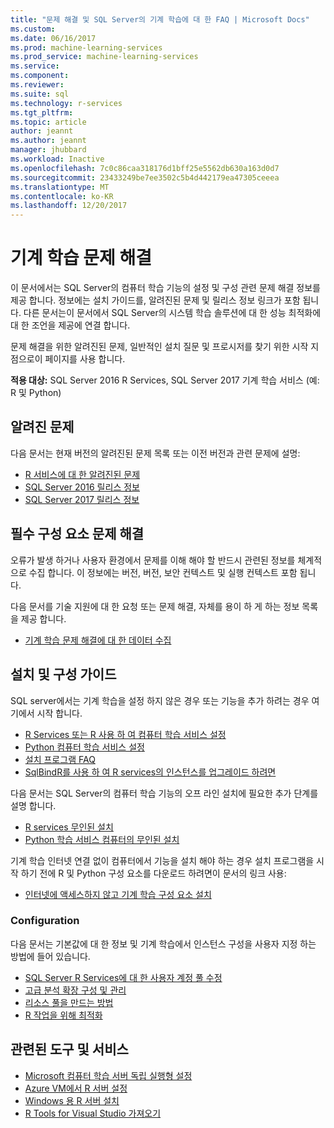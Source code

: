 ```yaml
---
title: "문제 해결 및 SQL Server의 기계 학습에 대 한 FAQ | Microsoft Docs"
ms.custom: 
ms.date: 06/16/2017
ms.prod: machine-learning-services
ms.prod_service: machine-learning-services
ms.service: 
ms.component: 
ms.reviewer: 
ms.suite: sql
ms.technology: r-services
ms.tgt_pltfrm: 
ms.topic: article
author: jeannt
ms.author: jeannt
manager: jhubbard
ms.workload: Inactive
ms.openlocfilehash: 7c0c86caa318176d1bff25e5562db630a163d0d7
ms.sourcegitcommit: 23433249be7ee3502c5b4d442179ea47305ceeea
ms.translationtype: MT
ms.contentlocale: ko-KR
ms.lasthandoff: 12/20/2017
---
```

# <a name="troubleshoot-machine-learning"></a>기계 학습 문제 해결

이 문서에서는 SQL Server의 컴퓨터 학습 기능의 설정 및 구성 관련 문제 해결 정보를 제공 합니다. 정보에는 설치 가이드를, 알려진된 문제 및 릴리스 정보 링크가 포함 됩니다. 다른 문서는이 문서에서 SQL Server의 시스템 학습 솔루션에 대 한 성능 최적화에 대 한 조언을 제공에 연결 합니다.

문제 해결을 위한 알려진된 문제, 일반적인 설치 질문 및 프로시저를 찾기 위한 시작 지점으로이 페이지를 사용 합니다.

**적용 대상:** SQL Server 2016 R Services, SQL Server 2017 기계 학습 서비스 (예: R 및 Python)

## <a name="known-issues"></a>알려진 문제

다음 문서는 현재 버전의 알려진된 문제 목록 또는 이전 버전과 관련 문제에 설명:

+ [R 서비스에 대 한 알려진된 문제](../advanced-analytics/known-issues-for-sql-server-machine-learning-services.md)
+ [SQL Server 2016 릴리스 정보](../sql-server/sql-server-2016-release-notes.md)
+ [SQL Server 2017 릴리스 정보](../sql-server/sql-server-2017-release-notes.md)

## <a name="troubleshooting-prerequisites"></a>필수 구성 요소 문제 해결

오류가 발생 하거나 사용자 환경에서 문제를 이해 해야 할 반드시 관련된 정보를 체계적으로 수집 합니다. 이 정보에는 버전, 버전, 보안 컨텍스트 및 실행 컨텍스트 포함 됩니다.

다음 문서를 기술 지원에 대 한 요청 또는 문제 해결, 자체를 용이 하 게 하는 정보 목록을 제공 합니다.

+ [기계 학습 문제 해결에 대 한 데이터 수집](data-collection-ml-troubleshooting-process.md)

## <a name="setup-and-configuration-guides"></a>설치 및 구성 가이드

SQL server에서는 기계 학습을 설정 하지 않은 경우 또는 기능을 추가 하려는 경우 여기에서 시작 합니다.

+ [R Services 또는 R 사용 하 여 컴퓨터 학습 서비스 설정](../advanced-analytics/r/set-up-sql-server-r-services-in-database.md)
+ [Python 컴퓨터 학습 서비스 설정](../advanced-analytics/python/setup-python-machine-learning-services.md)
+ [설치 프로그램 FAQ](../advanced-analytics/r/upgrade-and-installation-faq-sql-server-r-services.md)
+ [SqlBindR를 사용 하 여 R services의 인스턴스를 업그레이드 하려면](../advanced-analytics/r/use-sqlbindr-exe-to-upgrade-an-instance-of-sql-server.md)

다음 문서는 SQL Server의 컴퓨터 학습 기능의 오프 라인 설치에 필요한 추가 단계를 설명 합니다.

+ [R services 무인된 설치](../advanced-analytics/r/unattended-installs-of-sql-server-r-services.md) 
+ [Python 학습 서비스 컴퓨터의 무인된 설치](../advanced-analytics/python/unattended-installs-of-sql-server-python-services.md)

기계 학습 인터넷 연결 없이 컴퓨터에서 기능을 설치 해야 하는 경우 설치 프로그램을 시작 하기 전에 R 및 Python 구성 요소를 다운로드 하려면이 문서의 링크 사용:

+ [인터넷에 액세스하지 않고 기계 학습 구성 요소 설치](../advanced-analytics/r/installing-ml-components-without-internet-access.md)

### <a name="configuration"></a>Configuration

다음 문서는 기본값에 대 한 정보 및 기계 학습에서 인스턴스 구성을 사용자 지정 하는 방법에 들어 있습니다.

+ [SQL Server R Services에 대 한 사용자 계정 풀 수정](../advanced-analytics/r/modify-the-user-account-pool-for-sql-server-r-services.md)  
+ [고급 분석 확장 구성 및 관리](../advanced-analytics/r/configure-and-manage-advanced-analytics-extensions.md)  
+ [리소스 풀을 만드는 방법](r/how-to-create-a-resource-pool-for-r.md)
+ [R 작업을 위해 최적화](r/operationalizing-your-r-code.md)

## <a name="related-tools-and-services"></a>관련된 도구 및 서비스

+ [Microsoft 컴퓨터 학습 서버 독립 실행형 설정](../advanced-analytics/r/create-a-standalone-r-server.md)
+ [Azure VM에서 R 서버 설정](../advanced-analytics/r/provision-the-r-server-only-sql-server-2016-enterprise-vm-on-azure.md)
+ [Windows 용 R 서버 설치](https://msdn.microsoft.com/microsoft-r/rserver-install-windows)
+ [R Tools for Visual Studio 가져오기](https://www.visualstudio.com/vs/rtvs/)
